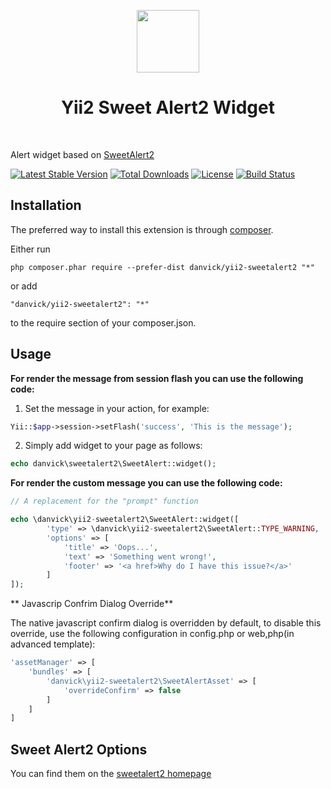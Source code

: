 <p align="center">
    <a href="https://github.com/yiisoft" target="_blank">
        <img src="https://avatars0.githubusercontent.com/u/993323" height="100px">
    </a>
    <h1 align="center">Yii2 Sweet Alert2 Widget</h1>
    <br>
</p>

Alert widget based on [SweetAlert2](https://sweetalert2.github.io/)

[![Latest Stable Version](https://poser.pugx.org/yii2mod/yii2-sweet-alert/v/stable)](https://packagist.org/packages/yii2mod/yii2-sweet-alert) [![Total Downloads](https://poser.pugx.org/yii2mod/yii2-sweet-alert/downloads)](https://packagist.org/packages/yii2mod/yii2-sweet-alert) [![License](https://poser.pugx.org/yii2mod/yii2-sweet-alert/license)](https://packagist.org/packages/yii2mod/yii2-sweet-alert)
[![Build Status](https://travis-ci.org/yii2mod/yii2-sweet-alert.svg?branch=master)](https://travis-ci.org/yii2mod/yii2-sweet-alert)

Installation 
------------

The preferred way to install this extension is through [composer](http://getcomposer.org/download/).

Either run

```
php composer.phar require --prefer-dist danvick/yii2-sweetalert2 "*"
```

or add

```
"danvick/yii2-sweetalert2": "*"
```

to the require section of your composer.json.

Usage
-------

**For render the message from session flash you can use the following code:**

1) Set the message in your action, for example:

```php
Yii::$app->session->setFlash('success', 'This is the message');
```

2) Simply add widget to your page as follows:
```php
echo danvick\sweetalert2\SweetAlert::widget();
```

**For render the custom message you can use the following code:**
```php
// A replacement for the "prompt" function

echo \danvick\yii2-sweetalert2\SweetAlert::widget([
        'type' => \danvick\yii2-sweetalert2\SweetAlert::TYPE_WARNING,
        'options' => [
            'title' => 'Oops...',
            'text' => 'Something went wrong!',
            'footer' => '<a href>Why do I have this issue?</a>'
        ]
]);
```

** Javascrip Confrim Dialog Override**

The native javascript confirm dialog is overridden by default, to disable this override, use the following configuration in config.php or web,php(in advanced template):
```php
'assetManager' => [
    'bundles' => [
        'danvick\yii2-sweetalert2\SweetAlertAsset' => [
            'overrideConfirm' => false
        ]
    ]
]
```

Sweet Alert2 Options 
----------------
You can find them on the [sweetalert2 homepage](https://sweetalert2.github.io/)
